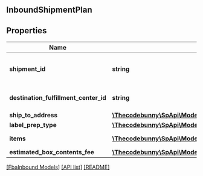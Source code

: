 ## InboundShipmentPlan

## Properties

Name | Type | Description | Notes
------------ | ------------- | ------------- | -------------
**shipment_id** | **string** | A shipment identifier originally returned by the createInboundShipmentPlan operation. |
**destination_fulfillment_center_id** | **string** | An Amazon fulfillment center identifier created by Amazon. |
**ship_to_address** | [**\Thecodebunny\SpApi\Model\FbaInbound\Address**](Address.md) |  |
**label_prep_type** | [**\Thecodebunny\SpApi\Model\FbaInbound\LabelPrepType**](LabelPrepType.md) |  |
**items** | [**\Thecodebunny\SpApi\Model\FbaInbound\InboundShipmentPlanItem[]**](InboundShipmentPlanItem.md) | A list of inbound shipment plan item information. |
**estimated_box_contents_fee** | [**\Thecodebunny\SpApi\Model\FbaInbound\BoxContentsFeeDetails**](BoxContentsFeeDetails.md) |  | [optional]

[[FbaInbound Models]](../) [[API list]](../../Api) [[README]](../../../README.md)
